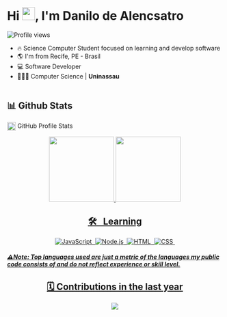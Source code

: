 <h1 align="left">Hi <img src="https://raw.githubusercontent.com/kaueMarques/kaueMarques/master/hi.gif" width="30px">, I'm Danilo de Alencsatro</h1>
<p align="left"> <img src="https://komarev.com/ghpvc/?username=dancastrosouza&color=blue" alt="Profile views" /> </p>

- 🔥 Science Computer Student focused on learning and develop software
- 🌎 I'm from Recife, PE - Brasil
- 💻 Software Developer
- 👨🏽‍💻 Computer Science | **Uninassau** 
<br><br>

## 📊 Github Stats
<img align="center" alt="comp" height="20" width="20" src="https://cdn.discordapp.com/attachments/696749484012601344/899846768789958677/computer-screen.png"> GitHub Profile Stats
<div align="center">
  <a href="https://github.com/dancastrosouza">
  <img height="152em" src="https://github-readme-stats.vercel.app/api?username=br3nds0n&show_icons=true&theme=dark&include_all_commits=true&count_private=true"/>
  <img height="152em" src="https://github-readme-stats.vercel.app/api/top-langs/?username=dancastrosouza&layout=compact&langs_count=7&theme=dark"/>

## 🛠 &nbsp; Learning 
![JavaScript](https://img.shields.io/badge/-JavaScript-05122A?style=flat&logo=javascript)&nbsp;
![Node.js](https://img.shields.io/badge/-Node.js-05122A?style=flat&logo=node.js)&nbsp;
![HTML](https://img.shields.io/badge/-HTML-05122A?style=flat&logo=HTML5)&nbsp;
![CSS](https://img.shields.io/badge/-CSS-05122A?style=flat&logo=CSS3&logoColor=1572B6)&nbsp;
      <h5 align="left">⚠Note: Top languages used are just a metric of the languages my public code consists of and do not reflect experience or skill level.
## 
        
       
<!--   🐍snake   -->
 ##  🗓️ Contributions in the last year 
 
 <p align="center"> <img src="https://github.com/dancastrosouza/dancastrosouza/blob/output/github-contribution-grid-snake.svg"></p>
 
 #
 
